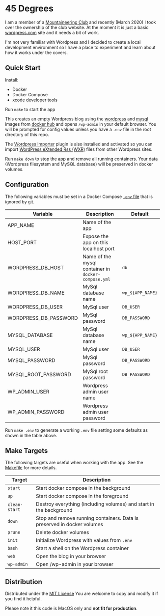 # 45 Degrees 

I am a member of a [Mountaineering Club](https://45degreesmc.wordpress.com/) and recently (March 2020) I took over the ownership of the club website.  At the moment it is just a basic [wordpress.com](https://wordpress.com) site and it needs a bit of work.

I'm not very familiar with Wordpress and I decided to create a local development environment so I have a place to experiment and learn about how it works under the covers.

## Quick Start 

Install:

* Docker
* Docker Compose
* xcode developer tools 

Run `make` to start the app

This creates an empty Wordpress blog using the [wordpress](https://hub.docker.com/_/wordpress) and [mysql](https://hub.docker.com/_/mysql) images from [docker hub](https://hub.docker.com/) and opens `/wp-admin` in your default browser.  You will be prompted for config values unless you have a `.env` file in the root directory of this repo.

The [Wordpress Importer](https://en-gb.wordpress.org/plugins/wordpress-importer/) plugin is also installed and activated so you can import [WordPress eXtended Rss (WXR)](https://devtidbits.com/2011/03/16/the-wordpress-extended-rss-wxr-exportimport-xml-document-format-decoded-and-explained/) files from other Wordpress sites.

Run `make down` to stop the app and remove all running containers.  Your data (Wordpress filesystem and MySQL database) will be preserved in docker volumes.

## Configuration

The following variables must be set in a Docker Compose [`.env` file](https://docs.docker.com/compose/env-file/) that is ignored by git.

| Variable | Description | Default |
| -------- | ----------- | ------- |
| APP_NAME | Name of the app | |
| HOST_PORT | Expose the app on this localhost port | |
| WORDPRESS_DB_HOST | Name of the mysql container in `docker-compose.yml` | `db` |
| WORDPRESS_DB_NAME | MySql database name | `wp_${APP_NAME}` |
| WORDPRESS_DB_USER | MySql user | `DB_USER` |
| WORDPRESS_DB_PASSWORD | MySql password | `DB_PASSWORD` |
| MYSQL_DATABASE | MySql database name | `wp_${APP_NAME}` |
| MYSQL_USER | MySql user | `DB_USER` |
| MYSQL_PASSWORD | MySql password | `DB_PASSWORD` |
| MYSQL_ROOT_PASSWORD | MySql root password | `DB_PASSWORD` |
| WP_ADMIN_USER | Wordpress admin user name | |
| WP_ADMIN_PASSWORD | Wordpress admin user password ||

Run `make .env` to generate a working `.env` file setting some defaults as shown in the table above.

## Make Targets

The following targets are useful when working with the app. See the [Makefile](/Makefile) for more details.

| Target | Description |
| ------ | ----------- |
| `start` | Start docker compose in the background |
| `up` | Start docker compose in the foreground |
| `clean-start` | Destroy everything (including volumes) and start in the background |
| `down` | Stop and remove running containers.  Data is preserved in docker volumes |
| `prune` | Delete docker volumes |
| `init` | Initialize Wordpress with values from `.env` |
| `bash` | Start a shell on the Wordpress container |
| `web`  | Open the blog in your browser |
| `wp-admin` | Open /wp-admin in your browser |

## Distribution

Distributed under the [MIT License](/LICENSE) You are welcome to copy and modify it if you find it helpful.

Please note it this code is MacOS only and **not fit for production**.


